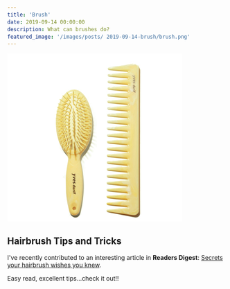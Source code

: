 ```yaml
---
title: 'Brush'
date: 2019-09-14 00:00:00
description: What can brushes do?
featured_image: '/images/posts/ 2019-09-14-brush/brush.png'
---
```


![](/images/posts/2019-09-14-brush/brush.png)

## Hairbrush Tips and Tricks

I've recently contributed to an interesting article in **Readers Digest**:  [Secrets your hairbrush wishes you knew](www.rd.com/health/beauty/hairbrush-tips).

Easy read, excellent tips...check it out!! 






